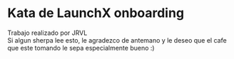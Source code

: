 # Kata de LaunchX onboarding

Trabajo realizado por JRVL  
Si algun sherpa lee esto, le agradezco de antemano y le deseo que el cafe que este tomando le sepa especialmente bueno :)